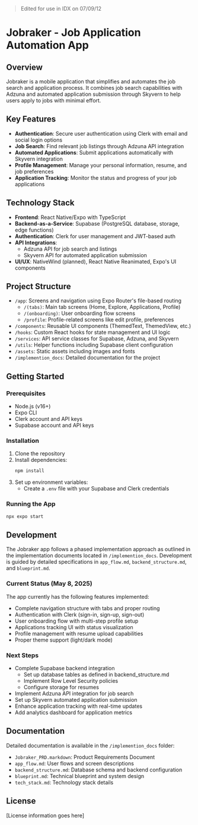 > Edited for use in IDX on 07/09/12

# Jobraker - Job Application Automation App

## Overview

Jobraker is a mobile application that simplifies and automates the job search and application process. It combines job search capabilities with Adzuna and automated application submission through Skyvern to help users apply to jobs with minimal effort.

## Key Features

- **Authentication**: Secure user authentication using Clerk with email and social login options
- **Job Search**: Find relevant job listings through Adzuna API integration
- **Automated Applications**: Submit applications automatically with Skyvern integration
- **Profile Management**: Manage your personal information, resume, and job preferences
- **Application Tracking**: Monitor the status and progress of your job applications

## Technology Stack

- **Frontend**: React Native/Expo with TypeScript
- **Backend-as-a-Service**: Supabase (PostgreSQL database, storage, edge functions)
- **Authentication**: Clerk for user management and JWT-based auth
- **API Integrations**: 
  - Adzuna API for job search and listings
  - Skyvern API for automated application submission
- **UI/UX**: NativeWind (planned), React Native Reanimated, Expo's UI components

## Project Structure

- `/app`: Screens and navigation using Expo Router's file-based routing
  - `/(tabs)`: Main tab screens (Home, Explore, Applications, Profile)
  - `/(onboarding)`: User onboarding flow screens
  - `/profile`: Profile-related screens like edit profile, preferences
- `/components`: Reusable UI components (ThemedText, ThemedView, etc.)
- `/hooks`: Custom React hooks for state management and UI logic
- `/services`: API service classes for Supabase, Adzuna, and Skyvern
- `/utils`: Helper functions including Supabase client configuration
- `/assets`: Static assets including images and fonts
- `/implemention_docs`: Detailed documentation for the project

## Getting Started

### Prerequisites

- Node.js (v16+)
- Expo CLI
- Clerk account and API keys
- Supabase account and API keys

### Installation

1. Clone the repository
2. Install dependencies:
   ```bash
   npm install
   ```
3. Set up environment variables:
   - Create a `.env` file with your Supabase and Clerk credentials

### Running the App

```bash
npx expo start
```

## Development

The Jobraker app follows a phased implementation approach as outlined in the implementation documents located in `/implemention_docs`. Development is guided by detailed specifications in `app_flow.md`, `backend_structure.md`, and `blueprint.md`.

### Current Status (May 8, 2025)

The app currently has the following features implemented:
- Complete navigation structure with tabs and proper routing
- Authentication with Clerk (sign-in, sign-up, sign-out)
- User onboarding flow with multi-step profile setup
- Applications tracking UI with status visualization
- Profile management with resume upload capabilities
- Proper theme support (light/dark mode)

### Next Steps

- Complete Supabase backend integration
  - Set up database tables as defined in backend_structure.md
  - Implement Row Level Security policies
  - Configure storage for resumes
- Implement Adzuna API integration for job search
- Set up Skyvern automated application submission
- Enhance application tracking with real-time updates
- Add analytics dashboard for application metrics

## Documentation

Detailed documentation is available in the `/implemention_docs` folder:
- `Jobraker_PRD.markdown`: Product Requirements Document
- `app_flow.md`: User flows and screen descriptions
- `backend_structure.md`: Database schema and backend configuration
- `blueprint.md`: Technical blueprint and system design
- `tech_stack.md`: Technology stack details

## License

[License information goes here]
